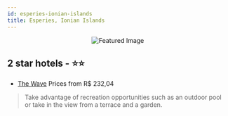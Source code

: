 ```yaml
---
id: esperies-ionian-islands
title: Esperies, Ionian Islands
---
```


<center><img src="https://i.travelapi.com/hotels/4000000/3540000/3531200/3531107/3637412c_z.jpg" alt="Featured Image" /></center>


##  2 star hotels - ⭐️⭐️

-    [The Wave](https://us.hurb.com/hotels/esperies/the-wave-JNP-JP063789?cmp=18055) Prices from R$ 232,04
   > Take advantage of recreation opportunities such as an outdoor pool or take in the view from a terrace and a garden.
